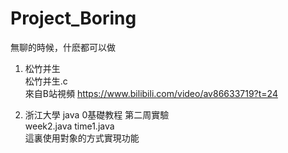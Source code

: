 # Project_Boring
無聊的時候，什麽都可以做

1. 松竹并生 
<br>松竹并生.c
<br>來自B站視頻 https://www.bilibili.com/video/av86633719?t=24

2. 浙江大學 java 0基礎教程 第二周實驗
<br>week2.java time1.java
<br>這裏使用對象的方式實現功能
